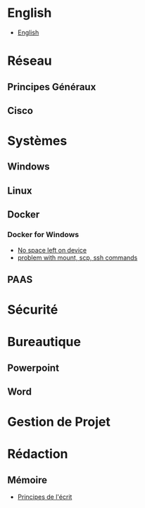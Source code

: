 <!-- TITLE: Home -->
<!-- SUBTITLE: A quick summary of Home -->
# English
* [English](http://wiki.maximegy.ovh/english/home)
# Réseau
## Principes Généraux

## Cisco



# Systèmes
## Windows


## Linux


## Docker
### Docker for Windows
* [No space left on device](http://wiki.maximegy.ovh/docker/docker_for_windows/no_space_left_on_device)
* [problem with mount, scp, ssh commands](http://wiki.maximegy.ovh/docker/docker_for_windows/path_problem)



## PAAS


# Sécurité




# Bureautique
## Powerpoint

## Word



# Gestion de Projet



# Rédaction
## Mémoire
* [Principes de l'écrit](http://wiki.maximegy.ovh/realisation/memoire/principes-de-lecrit)
